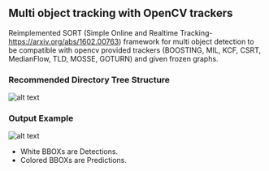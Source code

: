 ## Multi object tracking with OpenCV trackers
Reimplemented SORT (Simple Online and Realtime Tracking- https://arxiv.org/abs/1602.00763) framework for multi object detection to be compatible with opencv provided trackers (BOOSTING, MIL, KCF, CSRT, MedianFlow, TLD, MOSSE, GOTURN) and given frozen graphs.

### Recommended Directory Tree Structure
![alt text](https://i.imgur.com/AvUB1aw.png)

### Output Example
![alt text](https://i.imgur.com/rWxtHAt.gif)

- White BBOXs are Detections.
- Colored BBOXs are Predictions.